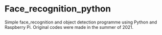 # Face_recognition_python
Simple face_recognition and object detection programme using Python and Raspberry Pi. Original codes were made in the summer of 2021. 
